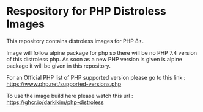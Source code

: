 # Respository for PHP Distroless Images

This repository contains distroless images for PHP 8+.

Image will follow alpine package for php so there will be no PHP 7.4 version of this distroless php.
As soon as a new PHP version is given is alpine package it will be given in this repository.

For an Official PHP list of PHP supported version please go to this link :  
https://www.php.net/supported-versions.php


To use the image build here please watch this url : https://ghcr.io/darkikim/php-distroless
